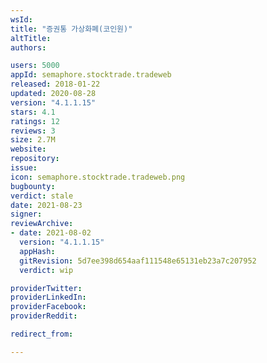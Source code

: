 ```yaml
---
wsId: 
title: "증권통 가상화폐(코인원)"
altTitle: 
authors:

users: 5000
appId: semaphore.stocktrade.tradeweb
released: 2018-01-22
updated: 2020-08-28
version: "4.1.1.15"
stars: 4.1
ratings: 12
reviews: 3
size: 2.7M
website: 
repository: 
issue: 
icon: semaphore.stocktrade.tradeweb.png
bugbounty: 
verdict: stale
date: 2021-08-23
signer: 
reviewArchive:
- date: 2021-08-02
  version: "4.1.1.15"
  appHash: 
  gitRevision: 5d7ee398d654aaf111548e65131eb23a7c207952
  verdict: wip

providerTwitter: 
providerLinkedIn: 
providerFacebook: 
providerReddit: 

redirect_from:

---
```



